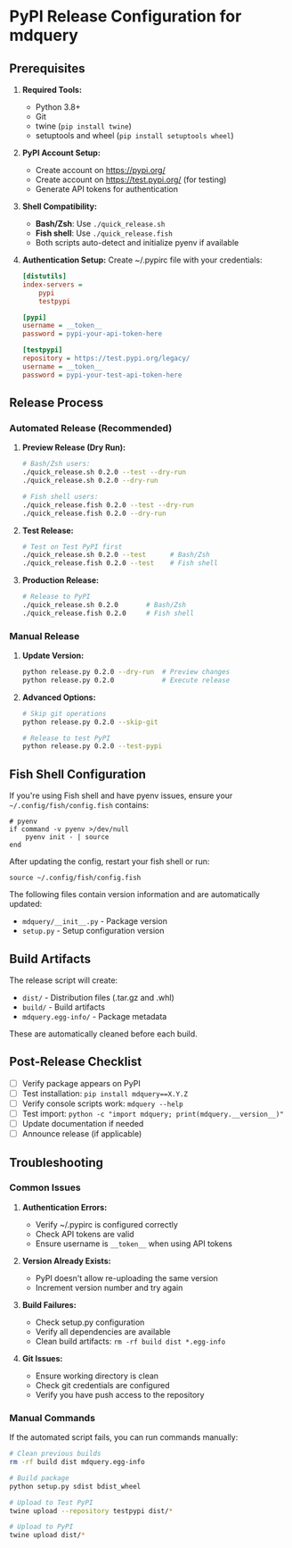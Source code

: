 # PyPI Release Configuration for mdquery

## Prerequisites

1. **Required Tools:**
   - Python 3.8+
   - Git
   - twine (`pip install twine`)
   - setuptools and wheel (`pip install setuptools wheel`)

2. **PyPI Account Setup:**
   - Create account on https://pypi.org/
   - Create account on https://test.pypi.org/ (for testing)
   - Generate API tokens for authentication

3. **Shell Compatibility:**
   - **Bash/Zsh**: Use `./quick_release.sh`
   - **Fish shell**: Use `./quick_release.fish`
   - Both scripts auto-detect and initialize pyenv if available

4. **Authentication Setup:**
   Create ~/.pypirc file with your credentials:
   ```ini
   [distutils]
   index-servers =
       pypi
       testpypi

   [pypi]
   username = __token__
   password = pypi-your-api-token-here

   [testpypi]
   repository = https://test.pypi.org/legacy/
   username = __token__
   password = pypi-your-test-api-token-here
   ```

## Release Process

### Automated Release (Recommended)

1. **Preview Release (Dry Run):**
   ```bash
   # Bash/Zsh users:
   ./quick_release.sh 0.2.0 --test --dry-run
   ./quick_release.sh 0.2.0 --dry-run
   
   # Fish shell users:
   ./quick_release.fish 0.2.0 --test --dry-run
   ./quick_release.fish 0.2.0 --dry-run
   ```

2. **Test Release:**
   ```bash
   # Test on Test PyPI first
   ./quick_release.sh 0.2.0 --test      # Bash/Zsh
   ./quick_release.fish 0.2.0 --test    # Fish shell
   ```

3. **Production Release:**
   ```bash
   # Release to PyPI
   ./quick_release.sh 0.2.0       # Bash/Zsh
   ./quick_release.fish 0.2.0     # Fish shell
   ```

### Manual Release

1. **Update Version:**
   ```bash
   python release.py 0.2.0 --dry-run  # Preview changes
   python release.py 0.2.0            # Execute release
   ```

2. **Advanced Options:**
   ```bash
   # Skip git operations
   python release.py 0.2.0 --skip-git
   
   # Release to test PyPI
   python release.py 0.2.0 --test-pypi
   ```

## Fish Shell Configuration

If you're using Fish shell and have pyenv issues, ensure your `~/.config/fish/config.fish` contains:

```fish
# pyenv
if command -v pyenv >/dev/null
    pyenv init - | source
end
```

After updating the config, restart your fish shell or run:
```fish
source ~/.config/fish/config.fish
```

The following files contain version information and are automatically updated:
- `mdquery/__init__.py` - Package version
- `setup.py` - Setup configuration version

## Build Artifacts

The release script will create:
- `dist/` - Distribution files (.tar.gz and .whl)
- `build/` - Build artifacts
- `mdquery.egg-info/` - Package metadata

These are automatically cleaned before each build.

## Post-Release Checklist

- [ ] Verify package appears on PyPI
- [ ] Test installation: `pip install mdquery==X.Y.Z`
- [ ] Verify console scripts work: `mdquery --help`
- [ ] Test import: `python -c "import mdquery; print(mdquery.__version__)"`
- [ ] Update documentation if needed
- [ ] Announce release (if applicable)

## Troubleshooting

### Common Issues

1. **Authentication Errors:**
   - Verify ~/.pypirc is configured correctly
   - Check API tokens are valid
   - Ensure username is `__token__` when using API tokens

2. **Version Already Exists:**
   - PyPI doesn't allow re-uploading the same version
   - Increment version number and try again

3. **Build Failures:**
   - Check setup.py configuration
   - Verify all dependencies are available
   - Clean build artifacts: `rm -rf build dist *.egg-info`

4. **Git Issues:**
   - Ensure working directory is clean
   - Check git credentials are configured
   - Verify you have push access to the repository

### Manual Commands

If the automated script fails, you can run commands manually:

```bash
# Clean previous builds
rm -rf build dist mdquery.egg-info

# Build package
python setup.py sdist bdist_wheel

# Upload to Test PyPI
twine upload --repository testpypi dist/*

# Upload to PyPI
twine upload dist/*
```